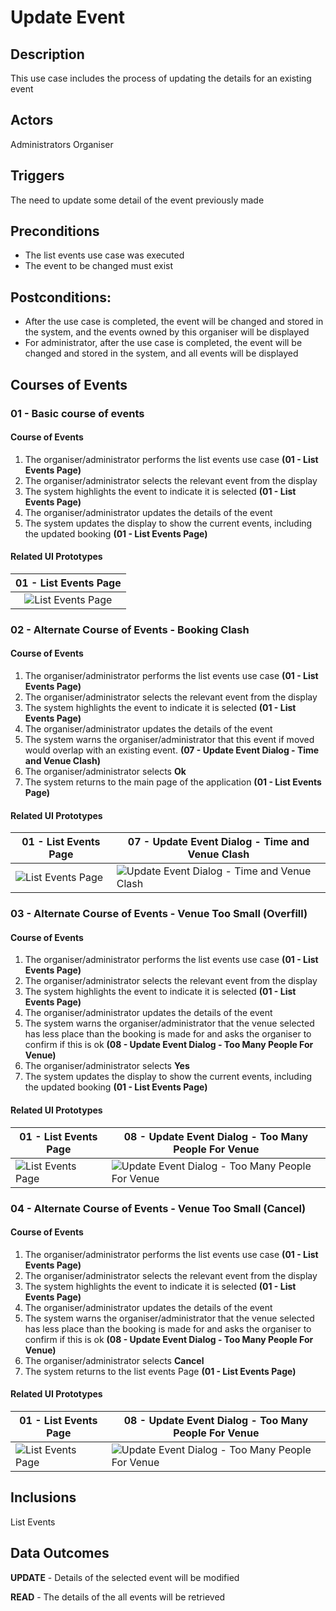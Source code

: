 # Update Event

## Description

This use case includes the process of updating the details for an existing event

## Actors

Administrators
Organiser

## Triggers

The need to update some detail of the event previously made

## Preconditions

- The list events use case was executed
- The event to be changed must exist

## Postconditions:

- After the use case is completed, the event will be changed and stored in the system, and the events owned by this organiser will be displayed
- For administrator, after the use case is completed, the event will be changed and stored in the system, and all events will be displayed

## Courses of Events

### 01 - Basic course of events
#### Course of Events
1. The organiser/administrator performs the list events use case **(01 - List Events Page)**
2. The organiser/administrator selects the relevant event from the display
3. The system highlights the event to indicate it is selected  **(01 - List Events Page)**
4. The organiser/administrator updates the details of the event
5. The system updates the display to show the current events, including the updated booking **(01 - List Events Page)**
#### Related UI Prototypes
|    01 - List Events Page     |
|:----------------------------:|
| ![List Events Page](ui/.png) |


### 02  - Alternate Course of Events - Booking Clash

#### Course of Events

1. The organiser/administrator performs the list events use case **(01 - List Events Page)**
2. The organiser/administrator selects the relevant event from the display
3. The system highlights the event to indicate it is selected  **(01 - List Events Page)**
4. The organiser/administrator updates the details of the event
5. The system warns the organiser/administrator that this event if moved would overlap with an existing event.  **(07 - Update Event Dialog - Time and Venue Clash)**
6. The organiser/administrator selects **Ok**
7. The system returns to the main page of the application **(01 - List Events Page)**

#### Related UI Prototypes
| 01 - List Events Page  | 07 - Update Event Dialog - Time and Venue Clash |
| --- | --- |
| ![List Events Page ](ui/.png)  | ![Update Event Dialog - Time and Venue Clash](ui/.png) |


### 03 - Alternate Course of Events - Venue Too Small (Overfill)

#### Course of Events

1. The organiser/administrator performs the list events use case **(01 - List Events Page)**
2. The organiser/administrator selects the relevant event from the display
3. The system highlights the event to indicate it is selected  **(01 - List Events Page)**
4. The organiser/administrator updates the details of the event
5. The system warns the organiser/administrator that the venue selected has less place than the booking is made for and asks the organiser to confirm if this is ok **(08 - Update Event Dialog - Too Many People For Venue)**
6. The organiser/administrator selects **Yes**
7. The system updates the display to show the current events, including the updated booking **(01 - List Events Page)**

#### Related UI Prototypes
| 01 - List Events Page | 08 - Update Event Dialog - Too Many People For Venue |
| --- | --- |
| ![List Events Page ](ui/.png)  | ![Update Event Dialog - Too Many People For Venue](ui/.png) |

 
### 04 - Alternate Course of Events - Venue Too Small (Cancel)

#### Course of Events

1. The organiser/administrator performs the list events use case **(01 - List Events Page)**
2. The organiser/administrator selects the relevant event from the display
3. The system highlights the event to indicate it is selected  **(01 - List Events Page)**
4. The organiser/administrator updates the details of the event
5. The system warns the organiser/administrator that the venue selected has less place than the booking is made for and asks the organiser to confirm if this is ok **(08 - Update Event Dialog - Too Many People For Venue)**
6. The organiser/administrator selects **Cancel**
7. The system returns to the list events Page **(01 - List Events Page)**

#### Related UI Prototypes
| 01 - List Events Page | 08 - Update Event Dialog - Too Many People For Venue |
| --- | --- |
| ![List Events Page ](ui/.png)  | ![Update Event Dialog - Too Many People For Venue](ui/.png) |


## Inclusions

List Events

## Data Outcomes
**UPDATE** - Details of the selected event will be modified

**READ** - The details of the all events will be retrieved

